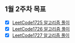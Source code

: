 ## 1월 2주차 목표

- [x] [LeetCode1725 알고리즘 풀이](./algorithm/LeetCode1725.kt)
- [x] [LeetCode1726 알고리즘 풀이](./algorithm/LeetCode1726.kt)
- [x] [LeetCode1727 알고리즘 풀이](./algorithm/LeetCode1727.kt)